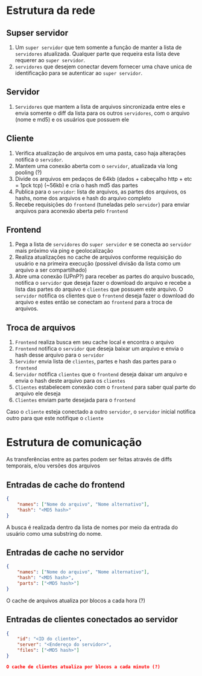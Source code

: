 Estrutura da rede
===

Supser servidor
---

1. Um `super servidor` que tem somente a função de manter a lista de `servidores` atualizada. Qualquer parte que requeira esta lista deve requerer ao `super servidor`.
2. `servidores` que desejem conectar devem fornecer uma chave unica de identificação para se autenticar ao `super servidor`.

Servidor
---

1. `Servidores` que mantem a lista de arquivos sincronizada entre eles e envia somente o diff da lista para os outros `servidores`, com o arquivo (nome e md5) e os usuários que possuem ele

Cliente
---

1. Verifica atualização de arquivos em uma pasta, caso haja alterações notifica o `servidor`.
2. Mantem uma conexão aberta com o `servidor`, atualizada via long pooling (?)
3. Divide os arquivos em pedaços de 64kb (dados + cabeçalho http + etc = 1pck tcp) (~56kb) e cria o hash md5 das partes
4. Publica para o `servidor`: lista de arquivos, as partes dos arquivos, os hashs, nome dos arquivos e hash do arquivo completo
5. Recebe requisições do `frontend` (tuneladas pelo `servidor`) para enviar arquivos para aconexão aberta pelo `frontend`

Frontend
---

1. Pega a lista de `servidores` do `super servidor` e se conecta ao `servidor` mais próximo via ping e geolocalização
2. Realiza atualizações no cache de arquivos conforme requisição do usuário e na primeira execução (possivel divisão da lista como um arquivo a ser compartilhado)
3. Abre uma conexão (UPnP?) para receber as partes do arquivo buscado, notifica o `servidor` que deseja fazer o download do arquivo e recebe a lista das partes do arquivo e `clientes` que possuem este arquivo. O `servidor` notifica os clientes que o `frontend` deseja fazer o download do arquivo e estes então se conectam ao `frontend` para a troca de arquivos.

Troca de arquivos
---

1. `Frontend` realiza busca em seu cache local e encontra o arquivo
2. `Frontend` notifica o `servidor` que deseja baixar um arquivo e envia o hash desse arquivo para o `servidor`
3. `Servidor` envia lista de `clientes`, partes e hash das partes para o `frontend`
4. `Servidor` notifica `clientes` que o `frontend` deseja daixar um arquivo e envia o hash deste arquivo para os `clientes`
5. `Clientes` estabelecem conexão com o `frontend` para saber qual parte do arquivo ele deseja
6. `Clientes` enviam parte desejada para o `frontend`

Caso o `cliente` esteja conectado a outro `servidor`, o `servidor` inicial notifica outro para que este notifique o `cliente`

Estrutura de comunicação
===

As transferências entre as partes podem ser feitas através de diffs temporais, e/ou versões dos arquivos

Entradas de cache do frontend
---

```json
{
	"names": ["Nome do arquivo", "Nome alternativo"],
	"hash": "<MD5 hash>"
}
```

A busca é realizada dentro da lista de nomes por meio da entrada do usuário como uma substring do nome.


Entradas de cache no servidor
---

```json
{
	"names": ["Nome do arquivo", "Nome alternativo"],
	"hash": "<MD5 hash>",
	"parts": ["<MD5 hash>"]
}
```
O cache de arquivos atualiza por blocos a cada hora (?)

Entradas de clientes conectados ao servidor
---

```json
{
	"id": "<ID do cliente>",
	"server": "<Endereço do servidor>",
	"files": ["<MD5 hash>"]
}

O cache de clientes atualiza por blocos a cada minuto (?)